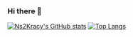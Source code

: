 ### Hi there 👋

[![Ns2Kracy's GitHub stats](https://github-readme-stats.vercel.app/api?username=Ns2Kracy)](https://github.com/anuraghazra/github-readme-stats)
[![Top Langs](https://github-readme-stats.vercel.app/api/top-langs/?username=Ns2Kracy)](https://github.com/anuraghazra/github-readme-stats)
